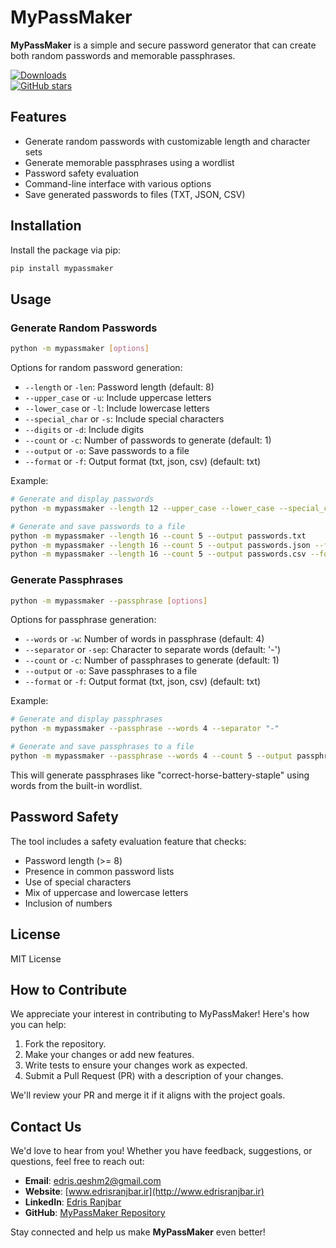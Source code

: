 # MyPassMaker

**MyPassMaker** is a simple and secure password generator that can create both random passwords and memorable passphrases.

[![Downloads](https://pepy.tech/badge/mypassmaker)](https://pepy.tech/project/mypassmaker)  
[![GitHub stars](https://img.shields.io/github/stars/edrisranjbar/mypassmaker?style=social)](https://github.com/edrisranjbar/mypassmaker/stargazers)

## Features

- Generate random passwords with customizable length and character sets
- Generate memorable passphrases using a wordlist
- Password safety evaluation
- Command-line interface with various options
- Save generated passwords to files (TXT, JSON, CSV)

## Installation

Install the package via pip:

```bash
pip install mypassmaker
```

## Usage

### Generate Random Passwords

```bash
python -m mypassmaker [options]
```

Options for random password generation:
- `--length` or `-len`: Password length (default: 8)
- `--upper_case` or `-u`: Include uppercase letters
- `--lower_case` or `-l`: Include lowercase letters
- `--special_char` or `-s`: Include special characters
- `--digits` or `-d`: Include digits
- `--count` or `-c`: Number of passwords to generate (default: 1)
- `--output` or `-o`: Save passwords to a file
- `--format` or `-f`: Output format (txt, json, csv) (default: txt)

Example:
```bash
# Generate and display passwords
python -m mypassmaker --length 12 --upper_case --lower_case --special_char --digits

# Generate and save passwords to a file
python -m mypassmaker --length 16 --count 5 --output passwords.txt
python -m mypassmaker --length 16 --count 5 --output passwords.json --format json
python -m mypassmaker --length 16 --count 5 --output passwords.csv --format csv
```

### Generate Passphrases

```bash
python -m mypassmaker --passphrase [options]
```

Options for passphrase generation:
- `--words` or `-w`: Number of words in passphrase (default: 4)
- `--separator` or `-sep`: Character to separate words (default: '-')
- `--count` or `-c`: Number of passphrases to generate (default: 1)
- `--output` or `-o`: Save passphrases to a file
- `--format` or `-f`: Output format (txt, json, csv) (default: txt)

Example:
```bash
# Generate and display passphrases
python -m mypassmaker --passphrase --words 4 --separator "-"

# Generate and save passphrases to a file
python -m mypassmaker --passphrase --words 4 --count 5 --output passphrases.txt
```

This will generate passphrases like "correct-horse-battery-staple" using words from the built-in wordlist.

## Password Safety

The tool includes a safety evaluation feature that checks:
- Password length (>= 8)
- Presence in common password lists
- Use of special characters
- Mix of uppercase and lowercase letters
- Inclusion of numbers

## License

MIT License

## How to Contribute
We appreciate your interest in contributing to MyPassMaker! Here's how you can help:

1. Fork the repository.
2. Make your changes or add new features.
3. Write tests to ensure your changes work as expected.
4. Submit a Pull Request (PR) with a description of your changes.

We'll review your PR and merge it if it aligns with the project goals.

## Contact Us

We'd love to hear from you! Whether you have feedback, suggestions, or questions, feel free to reach out:

- **Email**: [edris.qeshm2@gmail.com](mailto:edris.qeshm2@gmail.com)  
- **Website**: [www.edrisranjbar.ir](http://www.edrisranjbar.ir)  
- **LinkedIn**: [Edris Ranjbar](https://www.linkedin.com/in/edris-ranjbar/)  
- **GitHub**: [MyPassMaker Repository](https://github.com/edrisranjbar/mypassmaker)

Stay connected and help us make **MyPassMaker** even better!

